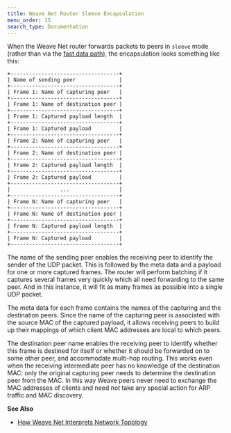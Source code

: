 ```yaml
---
title: Weave Net Router Sleeve Encapsulation
menu_order: 15
search_type: Documentation
---
```


When the Weave Net router forwards packets to peers in `sleeve` mode
(rather than via the [fast data path](/site/using-weave/fastdp.md)), the
encapsulation looks something like this:

    +-----------------------------------+
    | Name of sending peer              |
    +-----------------------------------+
    | Frame 1: Name of capturing peer   |
    +-----------------------------------+
    | Frame 1: Name of destination peer |
    +-----------------------------------+
    | Frame 1: Captured payload length  |
    +-----------------------------------+
    | Frame 1: Captured payload         |
    +-----------------------------------+
    | Frame 2: Name of capturing peer   |
    +-----------------------------------+
    | Frame 2: Name of destination peer |
    +-----------------------------------+
    | Frame 2: Captured payload length  |
    +-----------------------------------+
    | Frame 2: Captured payload         |
    +-----------------------------------+
    |                ...                |
    +-----------------------------------+
    | Frame N: Name of capturing peer   |
    +-----------------------------------+
    | Frame N: Name of destination peer |
    +-----------------------------------+
    | Frame N: Captured payload length  |
    +-----------------------------------+
    | Frame N: Captured payload         |
    +-----------------------------------+

The name of the sending peer enables the receiving peer to identify
the sender of the UDP packet. This is followed by the meta data and
a payload for one or more captured frames. The router will perform batching
if it captures several frames very quickly which all need forwarding to
the same peer. And in this instance, it will fit as many frames as possible into a single
UDP packet.

The meta data for each frame contains the names of the capturing and
the destination peers. Since the name of the capturing peer is
associated with the source MAC of the captured payload, it allows
receiving peers to build up their mappings of which client MAC
addresses are local to which peers. 

The destination peer name enables the receiving peer to identify whether this frame is destined for
itself or whether it should be forwarded on to some other peer, and 
accommodate multi-hop routing. This works even when the receiving
intermediate peer has no knowledge of the destination MAC: only the
original capturing peer needs to determine the destination peer from
the MAC. In this way Weave peers never need to exchange the MAC addresses
of clients and need not take any special action for ARP traffic and
MAC discovery.

**See Also**

 * [How Weave Net Interprets Network Topology](/site/how-it-works/network-topology.md)
